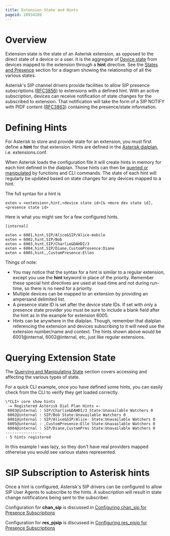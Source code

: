 ```yaml
---
title: Extension State and Hints
pageid: 28934189
---
```


Overview
========

Extension state is the state of an Asterisk extension, as opposed to the direct state of a device or a user. It is the aggregate of [Device state](/Fundamentals/Key-Concepts/States-and-Presence/Device-State) from devices mapped to the extension through a **hint** directive. See the [States and Presence](/Fundamentals/Key-Concepts/States-and-Presence) section for a diagram showing the relationship of all the various states.

Asterisk's SIP channel drivers provide facilities to allow SIP presence subscriptions ([RFC3856](http://www.ietf.org/rfc/rfc3856.txt)) to extensions with a defined hint. With an active subscription, devices can receive notification of state changes for the subscribed to extension. That notification will take the form of a SIP NOTIFY with PIDF content ([RFC3863](http://www.ietf.org/rfc/rfc3863.txt)) containing the presence/state information.

Defining Hints
==============

For Asterisk to store and provide state for an extension, you must first define a **hint** for that extension. Hints are defined in the [Asterisk dialplan](/Configuration/Dialplan), i.e. extensions.conf.

When Asterisk loads the configuration file it will create hints in memory for each hint defined in the dialplan. Those hints can then be [queried or manipulated](/Fundamentals/Key-Concepts/States-and-Presence/Querying-and-Manipulating-State) by functions and CLI commands. The state of each hint will regularly be updated based on state changes for any devices mapped to a hint.

The full syntax for a hint is

```
exten = <extension>,hint,<device state id>[& <more dev state id],<presence state id>

```

Here is what you might see for a few configured hints.

```
[internal]

exten = 6001,hint,SIP/Alice&SIP/Alice-mobile
exten = 6002,hint,SIP/Bob
exten = 6003,hint,SIP/Charlie&DAHDI/3
exten = 6004,hint,SIP/Diane,CustomPresence:Diane
exten = 6005,hint,,CustomPresence:Ellen

```

Things of note:

* You may notice that the syntax for a hint is similar to a regular extension, except you use the **hint** keyword in place of the priority. Remember these special hint directives are used at load-time and not during run-time, so there is no need for a priority.
* Multiple devices can be mapped to an extension by providing an ampersand delimited list.
* A presence state ID is set after the device state IDs. If set with only a presence state provider you must be sure to include a blank field after the hint as in the example for extension 6005.
* Hints can be anywhere in the dialplan. Though, remember that dialplan referencing the extension and devices subscribing to it will need use the extension number/name and context. The hints shown above would be 6001@internal, 6002@internal, etc, just like regular extensions.

Querying Extension State
========================

The [Querying and Manipulating State](/Fundamentals/Key-Concepts/States-and-Presence/Querying-and-Manipulating-State) section covers accessing and affecting the various types of state.

For a quick CLI example, once you have defined some hints, you can easily check from the CLI to verify they get loaded correctly.

```
\*CLI> core show hints
 -= Registered Asterisk Dial Plan Hints =-
 6003@internal : SIP/Charlie&DAHDI/3 State:Unavailable Watchers 0
 6002@internal : SIP/Bob State:Unavailable Watchers 0
 6001@internal : SIP/Alice&SIP/Alice- State:Unavailable Watchers 0
 6005@internal : ,CustomPresence:Elle State:Unavailable Watchers 0
 6004@internal : SIP/Diane,CustomPres State:Unavailable Watchers 0
----------------
- 5 hints registered

```

In this example I was lazy, so they don't have real providers mapped otherwise you would see various states represented.

SIP Subscription to Asterisk hints
==================================

Once a hint is configured, Asterisk's SIP drivers can be configured to allow SIP User Agents to subscribe to the hints. A subscription will result in state change notifications being sent to the subscriber.

Configuration for **chan_sip** is discussed in [Configuring chan_sip for Presence Subscriptions](/Configuration/Channel-Drivers/SIP/Configuring-chan_sip/Configuring-chan_sip-for-Presence-Subscriptions)

Configuration for **res_pjsip** is discussed in [Configuring res_pjsip for Presence Subscriptions](/Configuration/Channel-Drivers/SIP/Configuring-res_pjsip/Configuring-res_pjsip-for-Presence-Subscriptions)



